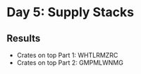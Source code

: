 # Day 5: Supply Stacks

## Results

- Crates on top Part 1: WHTLRMZRC
- Crates on top Part 2: GMPMLWNMG

